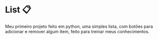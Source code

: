 <h1>List 📋</h1>
<p>Meu primeiro projeto feito em python, uma simples lista, com botões para adicionar e remover algum item, feito para treinar meus conhecimentos.</p>
